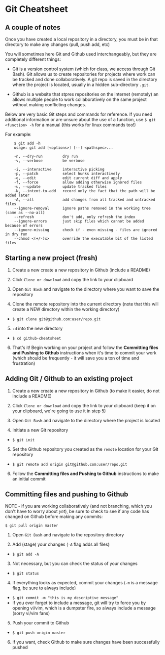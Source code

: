 # Git Cheatsheet

## A couple of notes

Once you have created a local repository in a directory, you must be in that directory to make any changes (pull, push add, etc)

You will sometimes here Git and Github used interchangeably, but they are completely different things:

   * Git is a version control system (which for class, we access through Git Bash). Git allows us to create repositories for projects where work can be tracked and done collaboratively. A git repo is saved in the directory where the project is located, usually in a hidden sub-directory ```.git```.

   * Github is a website that stpres repositories on the internet (remotely) an allows multiple people to work collaboratively on the same project without making conflicting changes.

Below are very basic Git steps and commands for reference. If you need additional information or are unsure about the use of a function, use ``$ git <function> -h`` for a manual (this works for linux commands too!)

For example:

```
    $ git add -h
    usage: git add [<options>] [--] <pathspec>...

    -n, --dry-run         dry run
    -v, --verbose         be verbose

    -i, --interactive     interactive picking
    -p, --patch           select hunks interactively
    -e, --edit            edit current diff and apply
    -f, --force           allow adding otherwise ignored files
    -u, --update          update tracked files
    -N, --intent-to-add   record only the fact that the path will be added later
    -A, --all             add changes from all tracked and untracked files
    --ignore-removal      ignore paths removed in the working tree (same as --no-all)
    --refresh             don't add, only refresh the index
    --ignore-errors       just skip files which cannot be added because of errors
    --ignore-missing      check if - even missing - files are ignored in dry run
    --chmod <(+/-)x>      override the executable bit of the listed files
```
 
## Starting a new project (fresh)

1. Create a new create a new repository in Github (include a README)

2. Click ```Clone or download``` and copy the link to your clipboard

3. Open `Git Bash` and navigate to the directory where you want to save the repository

4. Clone the remote repository into the current directory (note that this will create a NEW directory within the working directory)
  * ```$ git clone git@github.com:user/repo.git```

5. `cd` into the new directory
  * ```$ cd github-cheatsheet```
  
6. That's it! Begin working on your project and follow the **Committing files and Pushing to Github** instructions when it's time to commit your work (which should be frequently - it will save you a ton of time and frustration)

## Adding Git / Github to an existing project

1. Create a new create a new repository in Github (to make it easier, do not include a README)

2. Click ```Clone or download``` and copy the link to your clipboard (keep it on your clipboard, we're going to use it in step 5)

3. Open ```Git Bash``` and navigate to the directory where the project is located

4. Initiate a new Git repository
  * ```$ git init```

5. Set the Github repository you created as the ```remote``` location for your Git repository
  * ```$ git remote add origin git@github.com:user/repo.git```
    
6. Follow the **Committing files and Pushing to Github** instructions to make an initial commit

## Committing files and pushing to Github

NOTE - if you are working collaboratively (and not branching, which you don't have to worry about *yet*), be sure to check to see if any code has changed on Github before making any commits:

  ```$ git pull origin master```

1. Open `Git Bash` and navigate to the repository directory

2. Add (stage) your changes (`-A` flag adds all files)
  * ```$ git add -A```

3. Not necessary, but you can check the status of your changes
  * ```$ git status```

4. If everything looks as expected, commit your changes (`-m` is a message flag, be sure to always include)
  * ```$ git commit -m "this is my descriptive message"```
  * If you ever forget to include a message, git will try to force you by opening vi/vim, which is a dumpster fire, so always include a message (sorry vi/vim fans)

5. Push your commit to Github
  * ```$ git push origin master```
  
6. If you want, check Github to make sure changes have been successfully pushed
  
